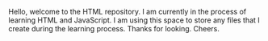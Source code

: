 Hello, welcome to the HTML repository. I am currently in the process of learning HTML and JavaScript. I am using this space to store any files that I create during the learning process. Thanks for looking. Cheers.
